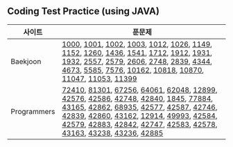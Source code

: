## Coding Test Practice (using JAVA)


| 사이트              |  푼문제                                                       |
| ----------------- | ------------------------------------------------------------- |
| Baekjoon | [1000](https://www.acmicpc.net/problem/1000), [1001](https://www.acmicpc.net/problem/1001), [1002](https://www.acmicpc.net/problem/1002), [1003](https://www.acmicpc.net/problem/1003), [1012](https://www.acmicpc.net/problem/1012), [1026](https://www.acmicpc.net/problem/1026), [1149](https://www.acmicpc.net/problem/1149), [1152](https://www.acmicpc.net/problem/1152), [1260](https://www.acmicpc.net/problem/1260), [1436](https://www.acmicpc.net/problem/1436), [1541](https://www.acmicpc.net/problem/1541), [1712](https://www.acmicpc.net/problem/1712), [1912](https://www.acmicpc.net/problem/1912), [1931](https://www.acmicpc.net/problem/1931), [1932](https://www.acmicpc.net/problem/1932), [2557](https://www.acmicpc.net/problem/2557), [2579](https://www.acmicpc.net/problem/2579), [2606](https://www.acmicpc.net/problem/2606), [2748](https://www.acmicpc.net/problem/2748), [2839](https://www.acmicpc.net/problem/2839), [4344](https://www.acmicpc.net/problem/4344), [4673](https://www.acmicpc.net/problem/4673), [5585](https://www.acmicpc.net/problem/5585), [7576](https://www.acmicpc.net/problem/7576), [10162](https://www.acmicpc.net/problem/10162), [10818](https://www.acmicpc.net/problem/10818), [10870](https://www.acmicpc.net/problem/10870), [11047](https://www.acmicpc.net/problem/11047), [11053](https://www.acmicpc.net/problem/11053), [11399](https://www.acmicpc.net/problem/11399) |
| Programmers | [72410](https://programmers.co.kr/learn/courses/30/lessons/72410), [81301](https://programmers.co.kr/learn/courses/30/lessons/81301), [67256](https://programmers.co.kr/learn/courses/30/lessons/67256), [64061](https://programmers.co.kr/learn/courses/30/lessons/64061), [62048](https://programmers.co.kr/learn/courses/30/lessons/62048), [12899](https://programmers.co.kr/learn/courses/30/lessons/12899), [42576](https://programmers.co.kr/learn/courses/30/lessons/42576), [42586](https://programmers.co.kr/learn/courses/30/lessons/42586), [42748](https://programmers.co.kr/learn/courses/30/lessons/42748), [42840](https://programmers.co.kr/learn/courses/30/lessons/42840), [1845](https://programmers.co.kr/learn/courses/30/lessons/1845), [77884](https://programmers.co.kr/learn/courses/30/lessons/77884), [43165](https://programmers.co.kr/learn/courses/30/lessons/43165), [42862](https://programmers.co.kr/learn/courses/30/lessons/42862), [68935](https://programmers.co.kr/learn/courses/30/lessons/68935), [42577](https://programmers.co.kr/learn/courses/30/lessons/42577), [42587](https://programmers.co.kr/learn/courses/30/lessons/42587), [42746](https://programmers.co.kr/learn/courses/30/lessons/42746), [42839](https://programmers.co.kr/learn/courses/30/lessons/42839), [42860](https://programmers.co.kr/learn/courses/30/lessons/42860), [43162](https://programmers.co.kr/learn/courses/30/lessons/43162), [12914](https://programmers.co.kr/learn/courses/30/lessons/12914), [49993](https://programmers.co.kr/learn/courses/30/lessons/49993), [42584](https://programmers.co.kr/learn/courses/30/lessons/42584), [42579](https://programmers.co.kr/learn/courses/30/lessons/42579), [42883](https://programmers.co.kr/learn/courses/30/lessons/42883), [42842](https://programmers.co.kr/learn/courses/30/lessons/42842), [42747](https://programmers.co.kr/learn/courses/30/lessons/42747), [42583](https://programmers.co.kr/learn/courses/30/lessons/42583), [42578](https://programmers.co.kr/learn/courses/30/lessons/42578), [43163](https://programmers.co.kr/learn/courses/30/lessons/43163), [43238](https://programmers.co.kr/learn/courses/30/lessons/43238), [43236](https://programmers.co.kr/learn/courses/30/lessons/43236), [42885](https://programmers.co.kr/learn/courses/30/lessons/42885) |
